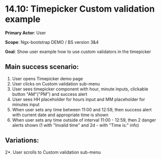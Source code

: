 14.10: Timepicker Custom validation example
===========================================
**Primary Actor**: User

**Scope**: Ngx-bootstrap DEMO / BS version 3&4

**Goal**: Show user example how to use custom validators in the timepicker

Main success scenario:
----------------------
1. User opens Timepicker demo page
2. User clicks on Custom validation sub-menu
3. User sees timepicker component with hour, minute inputs, clickable button "AM"("PM") and success alert
4. User sees HH placeholder for hours input and MM placeholder for minutes input
5. When user sets any time between 11:00 and 12:59, then success alert with current date and appropriate time is shown
6. When user sets any time outside of interval 11:00 - 12:59, then 2 danger alerts shown (1 with "Invalid time" and 2d - with "Time is:" info)

Variations:
-----------
2*. User scrolls to Custom validation sub-menu
